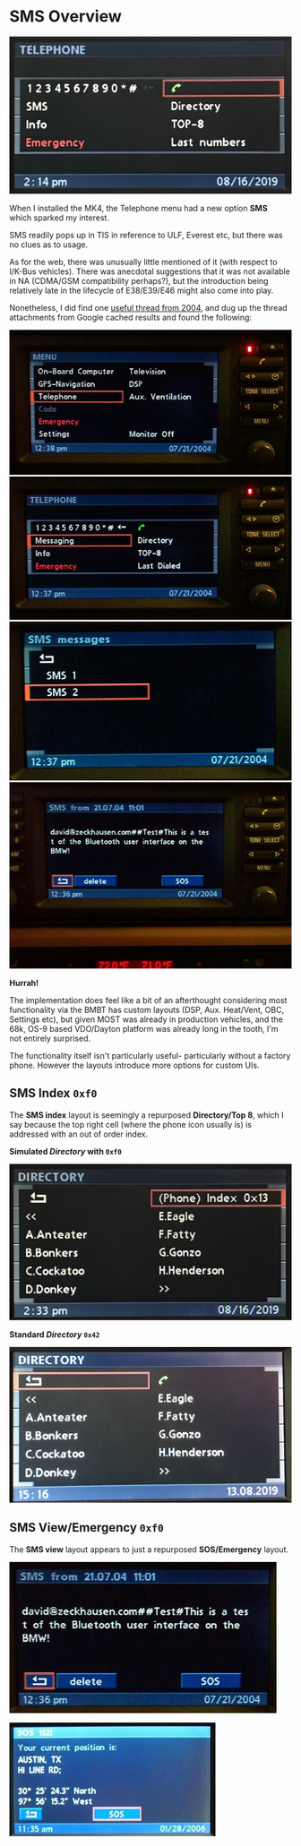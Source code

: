 # SMS Overview

![Telephone SMS Option](21/42/dial_create.JPG)

When I installed the MK4, the Telephone menu had a new option **SMS** which sparked my interest.

SMS readily pops up in TIS in reference to ULF, Everest etc, but there was no clues as to usage.

As for the web, there was unusually little mentioned of it (with respect to I/K-Bus vehicles). There was anecdotal suggestions that it was not available in NA (CDMA/GSM compatibility perhaps?), but the introduction being relatively late in the lifecycle of E38/E39/E46 might also come into play.

Nonetheless, I did find one [useful thread from 2004](https://www.bimmerfest.com/forums/showthread.php?t=69485), and dug up the thread attachments from Google cached results and found the following:

![SMS Example 1](sms/2004_1_main_menu.jpeg)
![SMS Example 2](sms/2004_2_phone_menu.jpeg)
![SMS Example 3](sms/2004_3_sms_selection.jpeg)
![SMS Example 4](sms/2004_4_message.jpeg)

**Hurrah!**

The implementation does feel like a bit of an afterthought considering most functionality via the BMBT has custom layouts (DSP, Aux. Heat/Vent, OBC, Settings etc), but given MOST was already in production vehicles, and the 68k, OS-9 based VDO/Dayton platform was already long in the tooth, I'm not entirely surprised.

The functionality itself isn't particularly useful- particularly without a factory phone. However the layouts introduce more options for custom UIs.

## SMS Index `0xf0`

The **SMS index** layout is seemingly a repurposed **Directory/Top 8**, which I say because the top right cell (where the phone icon usually is) is addressed with an out of order index.

**Simulated *Directory* with `0xf0`**

![Fake Directory](sms/directory_fake.JPG)

**Standard *Directory* `0x42`**

![Real Directory](sms/directory_real.JPG)

## SMS View/Emergency `0xf0`

The **SMS view** layout appears to just a repurposed **SOS/Emergency** layout.


![Example SMS](21/f1/reference_sms_message.jpeg)

![Example SOS](sms/sms_emergency.jpg)
